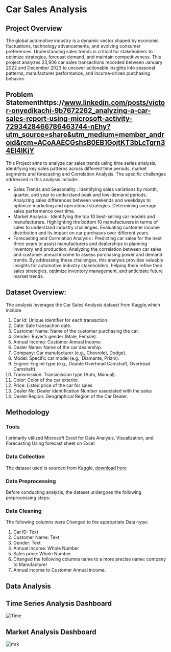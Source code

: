 # Car Sales Analysis
## Project Overview
The global automotive industry is a dynamic sector shaped by economic fluctuations, technology advancements, and evolving consumer preferences. Understanding sales trends is critical for stakeholders to optimize strategies, forecast demand, and maintain competitiveness. This project analyzes 23,906 car sales transactions recorded between January 2022 and December 2023 to uncover actionable insights into seasonal patterns, manufacturer performance, and income-driven purchasing behavior. 
## Problem Statementhttps://www.linkedin.com/posts/victor-onyedikachi-9b7672262_analyzing-a-car-sales-report-using-microsoft-activity-7293428466786463744-nEhy?utm_source=share&utm_medium=member_android&rcm=ACoAAECGshsB0EB1GojtKT3bLcTgrn34EI4lKjY
This Project aims to analyze car sales trends using time series analysis, identifying key sales patterns across different time periods, market segments and forecasting and Correlation Analysis. The specific challenges addressed in this analysis include:
- Sales Trends and Seasonality :
Identifying sales variations by month, quarter, and year to understand peak and low-demand periods.
Analyzing sales differences between weekends and weekdays to optimize marketing and operational strategies.
Determining average sales performance over time.
- Market Analysis :
Identifying the top 10 best-selling car models and manufacturers.
Highlighting the bottom 10 manufacturers in terms of sales to understand industry challenges.
Evaluating customer income distribution and its impact on car purchases over different years.
- Forecasting and Correlation Analysis :
Predicting car sales for the next three years to assist manufacturers and dealerships in planning inventory and production.
Analyzing the correlation between car sales and customer annual income to assess purchasing power and demand trends.
By addressing these challenges, this analysis provides valuable insights for automotive industry stakeholders, helping them refine their sales strategies, optimize inventory management, and anticipate future market trends.
## Dataset Overview:
The analysis leverages the Car Sales Analysis dataset from Kaggle,which include
1. Car Id: Unique identifier for each transaction.
2. Date: Sale transaction date.
3. Customer Name: Name of the customer purchasing the car.
4. Gender: Buyer’s gender (Male, Female).
5. Annual Income: Customer Annual Income 
6. Dealer Name: Name of the car dealership.
7. Company: Car manufacturer (e.g., Chevrolet, Dodge).
8. Model: Specific car model (e.g., Diamante, Prizm).
9. Engine: Engine type (e.g., Double Overhead Camshaft, Overhead Camshaft).
10. Transmission: Transmission type (Auto, Manual).
11. Color: Color of the car exterior.
12. Price: Listed price of the car for sales
13. Dealer No: Dealer identification Number associated with the sales
14. Dealer Region: Geographical Region of the Car Dealer.

## Methodology
### Tools  
I primarily utilized Microsoft Excel for Data Analysis, Visualization, and Forecasting Using forecast sheet on Excel 
### Data Collection  
The dataset used is sourced from Kaggle, [download here]()
### Data Preprocessing 
Before conducting analysis, the dataset undergoes the following preprocessing steps:  
### Data Cleaning
The following columns were Changed to the appropriate Data-type:
1. Car ID: Text
2. Customer Name: Text
3.  Gender: Text
4. Annual Income: Whole Number
5. Sales price: Whole Number
6. Changed the following columns name to a more precise name: company to Manufacturer
7. Annual income to Customer Annual income.
## Data Analysis
## Time Series Analysis Dashboard

![Time](https://github.com/user-attachments/assets/7c03dea5-06c4-4988-8003-7f06f21348a8)

## Market Analysis Dashboard

![mrk](https://github.com/user-attachments/assets/1f77d26f-a3a9-4af7-a376-e4220dbbd4d7)
